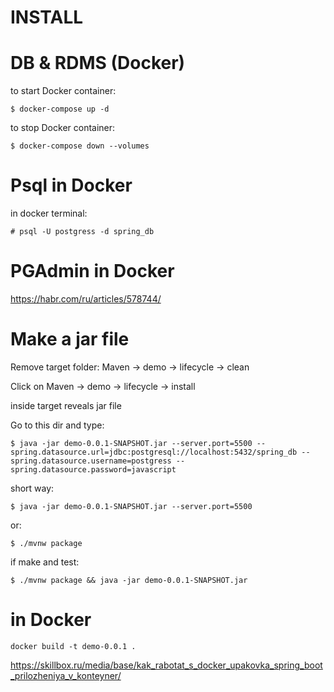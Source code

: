 <h1>INSTALL</h1>
<h1>DB & RDMS (Docker)</h1>
to start Docker container:

```
$ docker-compose up -d
```

to stop Docker container:

```
$ docker-compose down --volumes
```

<h1>Psql in Docker</h1>
<p>in docker terminal:</p>

```
# psql -U postgress -d spring_db
```

<h1>PGAdmin in Docker</h1>

https://habr.com/ru/articles/578744/

<h1>Make a jar file</h1>
Remove target folder:
Maven ->  demo -> lifecycle -> clean

Click on
Maven ->  demo -> lifecycle -> install

inside target reveals jar file

Go to this dir and type:
```
$ java -jar demo-0.0.1-SNAPSHOT.jar --server.port=5500 --spring.datasource.url=jdbc:postgresql://localhost:5432/spring_db --spring.datasource.username=postgress --spring.datasource.password=javascript
```
short way:
```
$ java -jar demo-0.0.1-SNAPSHOT.jar --server.port=5500
```
or:
```
$ ./mvnw package
```
if make and test:
```
$ ./mvnw package && java -jar demo-0.0.1-SNAPSHOT.jar
```

<h1>in Docker</h1>

```
docker build -t demo-0.0.1 .
```
https://skillbox.ru/media/base/kak_rabotat_s_docker_upakovka_spring_boot_prilozheniya_v_konteyner/